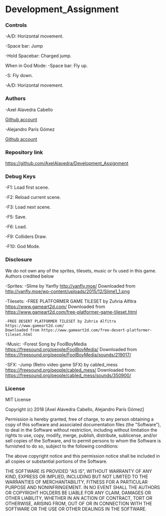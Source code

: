 # Development_Assignment

### Controls
-A/D: Horizontal movement.

-Space bar: Jump

-Hold Spacebar: Charged jump.

When in God Mode:
-Space bar: Fly up.

-S: Fly down.

-A/D: Horizontal movement.

### Authors
-Axel Alavedra Cabello

[Github account](https://github.com/AxelAlavedra)

-Alejandro París Gómez

[Github account](https://github.com/AlejandroParis)

### Repository link
https://github.com/AxelAlavedra/Development_Assignment

### Debug Keys
-F1: Load first scene.

-F2: Reload current scene.

-F3: Load next scene.

-F5: Save.

-F6: Load.

-F9: Colliders Draw.

-F10: God Mode.

### Disclosure

We do not own any of the sprites, tilesets, music or fx used in this game. Authors credited below

-Sprites: 
	-Slime by Yanfly http://yanfly.moe/
	Downloaded from http://yanfly.moe/wp-content/uploads/2015/12/Slime1_1.png

-Tilesets: 
	-FREE PLATFORMER GAME TILESET by Zuhria Alfitra https://www.gameart2d.com/
	Downloaded from https://www.gameart2d.com/free-platformer-game-tileset.html
	
	-FREE DESERT PLATFORMER TILESET by Zuhria Alfitra https://www.gameart2d.com/
	Downloaded from https://www.gameart2d.com/free-desert-platformer-tileset.html

-Music: 
	-Forest Song by FoolBoyMedia https://freesound.org/people/FoolBoyMedia/
	Downloaded from https://freesound.org/people/FoolBoyMedia/sounds/219017/

-SFX: 
	-Jump (Retro video game SFX) by cabled_mess https://freesound.org/people/cabled_mess/
	Downloaded from: https://freesound.org/people/cabled_mess/sounds/350900/


### License

MIT License

Copyright (c) 2018 [Axel Alavedra Cabello, Alejandro París Gómez]

Permission is hereby granted, free of charge, to any person obtaining a copy
of this software and associated documentation files (the "Software"), to deal
in the Software without restriction, including without limitation the rights
to use, copy, modify, merge, publish, distribute, sublicense, and/or sell
copies of the Software, and to permit persons to whom the Software is
furnished to do so, subject to the following conditions:

The above copyright notice and this permission notice shall be included in all
copies or substantial portions of the Software.

THE SOFTWARE IS PROVIDED "AS IS", WITHOUT WARRANTY OF ANY KIND, EXPRESS OR
IMPLIED, INCLUDING BUT NOT LIMITED TO THE WARRANTIES OF MERCHANTABILITY,
FITNESS FOR A PARTICULAR PURPOSE AND NONINFRINGEMENT. IN NO EVENT SHALL THE
AUTHORS OR COPYRIGHT HOLDERS BE LIABLE FOR ANY CLAIM, DAMAGES OR OTHER
LIABILITY, WHETHER IN AN ACTION OF CONTRACT, TORT OR OTHERWISE, ARISING FROM,
OUT OF OR IN CONNECTION WITH THE SOFTWARE OR THE USE OR OTHER DEALINGS IN THE
SOFTWARE.
